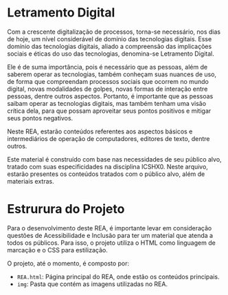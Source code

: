 # Letramento Digital 

Com a crescente digitalização de processos, torna-se necessário, nos dias de hoje, um nível considerável de domínio das tecnologias digitais. Esse domínio das tecnologias digitais, aliado a compreensão das implicações sociais e éticas do uso das tecnologias, denomina-se Letramento Digital.

Ele é de suma importância, pois é necessário que as pessoas, além de saberem operar as tecnologias, também conheçam suas nuances de uso, de forma que compreendam processos sociais que ocorrem no mundo digital, novas modalidades de golpes, novas formas de interação entre pessoas, dentre outros aspectos. Portanto, é importante que as pessoas saibam operar as tecnologias digitais, mas também tenham uma visão crítica dela, para que possam aproveitar seus pontos positivos e mitigar seus pontos negativos.

Neste REA, estarão conteúdos referentes aos aspectos básicos e intermediários de operação de computadores, editores de texto, dentre outros.

Este material é construído com base nas necessidades de seu público alvo, tratado com suas especificidades na disciplina ICSHX0. Neste arquivo, estarão presentes os conteúdos tratados com o público alvo, além de materiais extras.

# Estrurura do Projeto

Para o desenvolvimento deste REA, é importante levar em consideração questões de Acessibilidade e Inclusão para ter um material que atenda a todos os públicos. Para isso, o projeto utiliza o HTML como linguagem de marcação e o CSS para estilização.

O projeto, até o momento, é composto por:

- `REA.html`: Página principal do REA, onde estão os conteúdos principais.
- `img`: Pasta que contém as imagens utilizadas no REA.